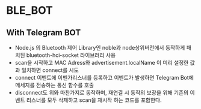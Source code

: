 # BLE_BOT
## With Telegram BOT
- Node.js 의 Bluetooth 제어 Library인 noble과 node상위버전에서 동작하게 패치된 bluetooth-hci-socket 라이브러리 사용
- scan을 시작하고 MAC Adress와 advertisement.localName 이 미리 설정한 값과 일치하면 connect를 시도
- connect 이벤트에 이벤가리스너를 등록하고 이벤트가 발생하면 Telegram Bot에 메세지를 전송하는 통신 함수를 호출
- disconnect도 위와 마찬가지로 동작하며, 재연결 시 동작의 보장을 위해 기존의 이벤트 리스너를 모두 삭제하고 scan을 재시작 하는 코드를 포함한다.
